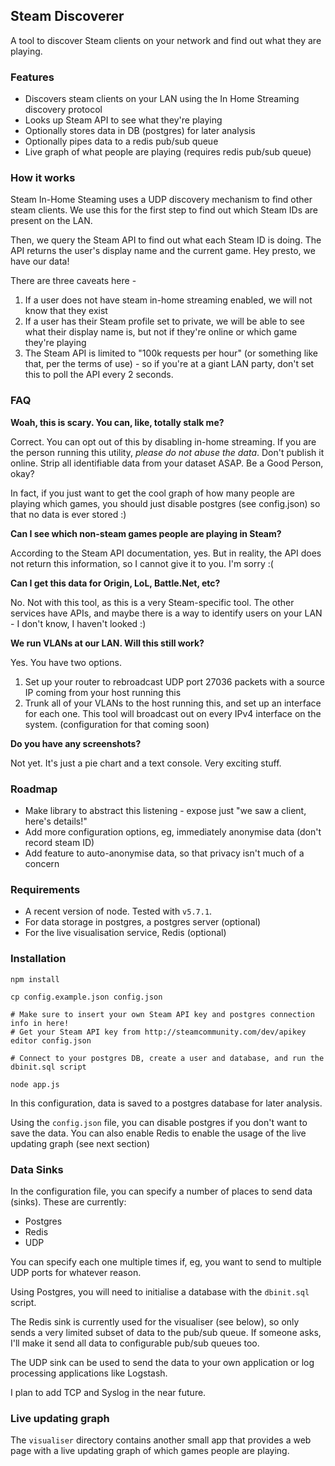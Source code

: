 

## Steam Discoverer

A tool to discover Steam clients on your network and find out what they are playing. 

### Features

* Discovers steam clients on your LAN using the In Home Streaming discovery protocol
* Looks up Steam API to see what they're playing
* Optionally stores data in DB (postgres) for later analysis
* Optionally pipes data to a redis pub/sub queue
* Live graph of what people are playing (requires redis pub/sub queue)

### How it works

Steam In-Home Steaming uses a UDP discovery mechanism to find other steam clients.
We use this for the first step to find out which Steam IDs are present on 
the LAN.

Then, we query the Steam API to find out what each Steam ID is doing.
The API returns the user's display name and the current game. Hey presto,
we have our data!

There are three caveats here - 

1. If a user does not have steam in-home streaming enabled, we will not know that they exist
2. If a user has their Steam profile set to private, we will be able to see what their display name is, but not if they're online or which game they're playing
3. The Steam API is limited to "100k requests per hour" (or something like that, per the terms of use) - so if you're at a giant LAN party, don't set this to poll the API every 2 seconds. 

### FAQ

**Woah, this is scary. You can, like, totally stalk me?**

Correct. You can opt out of this by disabling in-home streaming. If you are 
the person running this utility, *please do not abuse the data*. Don't 
publish it online. Strip all identifiable data from your dataset ASAP. 
Be a Good Person, okay? 

In fact, if you just want to get the cool graph of how many people are
playing which games, you should just disable postgres (see config.json) so 
that no data is ever stored :)

**Can I see which non-steam games people are playing in Steam?**

According to the Steam API documentation, yes. But in reality, 
the API does not return this information, so I cannot give it to
you. I'm sorry :(

**Can I get this data for Origin, LoL, Battle.Net, etc?**

No. Not with this tool, as this is a very Steam-specific tool. 
The other services have APIs, and maybe there is a way to identify
users on your LAN - I don't know, I haven't looked :)

**We run VLANs at our LAN. Will this still work?**

Yes. You have two options. 

1. Set up your router to rebroadcast UDP port 27036 packets with a source 
IP coming from your host running this
2. Trunk all of your VLANs to the host running this, and set up an interface
for each one. This tool will broadcast out on every IPv4 interface on the system. (configuration for that coming soon)

**Do you have any screenshots?**

Not yet. It's just a pie chart and a text console. Very exciting stuff. 

### Roadmap

* Make library to abstract this listening - expose just "we saw a client, here's details!"
* Add more configuration options, eg, immediately anonymise data (don't record steam ID)
* Add feature to auto-anonymise data, so that privacy isn't much of a concern

### Requirements

* A recent version of node. Tested with `v5.7.1`. 
* For data storage in postgres, a postgres server (optional)
* For the live visualisation service, Redis (optional)

### Installation

```
npm install

cp config.example.json config.json

# Make sure to insert your own Steam API key and postgres connection info in here!
# Get your Steam API key from http://steamcommunity.com/dev/apikey
editor config.json

# Connect to your postgres DB, create a user and database, and run the dbinit.sql script

node app.js
```

In this configuration, data is saved to a postgres database for later analysis. 

Using the `config.json` file, you can disable postgres if you don't want 
to save the data. You can also enable Redis to enable the usage of the 
live updating graph (see next section)

### Data Sinks

In the configuration file, you can specify a number of places to send data (sinks). 
These are currently:

* Postgres
* Redis
* UDP

You can specify each one multiple times if, eg, you want to send to multiple UDP ports for
whatever reason.

Using Postgres, you will need to initialise a database with the `dbinit.sql` script.

The Redis sink is currently used for the visualiser (see below), so only sends a very
limited subset of data to the pub/sub queue. If someone asks, I'll make it send all
data to configurable pub/sub queues too.

The UDP sink can be used to send the data to your own application or log processing 
applications like Logstash. 

I plan to add TCP and Syslog in the near future. 

### Live updating graph

The `visualiser` directory contains another small app that provides a web page 
with a live updating graph of which games people are playing. 
